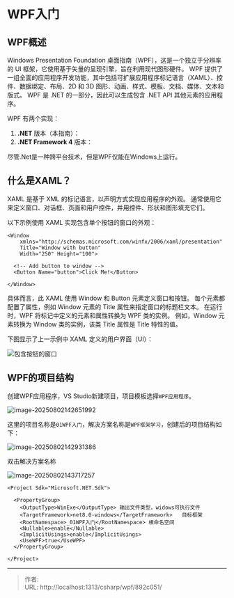# WPF入门



## WPF概述

Windows Presentation Foundation 桌面指南（WPF），这是一个独立于分辨率的 UI 框架，它使用基于矢量的呈现引擎，旨在利用现代图形硬件。 WPF 提供了一组全面的应用程序开发功能，其中包括可扩展应用程序标记语言（XAML）、控件、数据绑定、布局、2D 和 3D 图形、动画、样式、模板、文档、媒体、文本和版式。 WPF 是 .NET 的一部分，因此可以生成包含 .NET API 其他元素的应用程序。

WPF 有两个实现：

1. **.NET** 版本（本指南）：
2. **.NET Framework 4** 版本：

尽管.Net是一种跨平台技术，但是WPF仅能在Windows上运行。

## 什么是XAML？

XAML 是基于 XML 的标记语言，以声明方式实现应用程序的外观。 通常使用它来定义窗口、对话框、页面和用户控件，并用控件、形状和图形填充它们。

以下示例使用 XAML 实现包含单个按钮的窗口的外观：

```xaml
<Window
    xmlns="http://schemas.microsoft.com/winfx/2006/xaml/presentation"
    Title="Window with button"
    Width="250" Height="100">

  <!-- Add button to window -->
  <Button Name="button">Click Me!</Button>

</Window>
```

具体而言，此 XAML 使用 Window 和 Button 元素定义窗口和按钮。 每个元素都配置了属性，例如 Window 元素的 Title 属性来指定窗口的标题栏文本。 在运行时，WPF 将标记中定义的元素和属性转换为 WPF 类的实例。 例如，Window 元素转换为 Window 类的实例，该类 Title 属性是 Title 特性的值。

下图显示了上一示例中 XAML 定义的用户界面（UI）：

![包含按钮的窗口](https://blog-1301697820.cos.ap-guangzhou.myqcloud.com/blog/markup-window-button.png)

## WPF的项目结构

创建WPF应用程序，VS Studio新建项目，项目模板选择`WPF应用程序`。

![image-20250802142651992](https://blog-1301697820.cos.ap-guangzhou.myqcloud.com/blog/image-20250802142651992.png)

这里的项目名称是`01WPF入门`，解决方案名称是`WPF框架学习`，创建后的项目结构如下：

![image-20250802142931386](https://blog-1301697820.cos.ap-guangzhou.myqcloud.com/blog/image-20250802142931386.png)

双击解决方案名称

![image-20250802143717257](https://blog-1301697820.cos.ap-guangzhou.myqcloud.com/blog/image-20250802143717257.png)

```
<Project Sdk="Microsoft.NET.Sdk">

  <PropertyGroup>
    <OutputType>WinExe</OutputType>	输出文件类型，widows可执行文件
    <TargetFramework>net8.0-windows</TargetFramework>	目标框架
    <RootNamespace>_01WPF入门</RootNamespace> 根命名空间
    <Nullable>enable</Nullable>
    <ImplicitUsings>enable</ImplicitUsings>
    <UseWPF>true</UseWPF>
  </PropertyGroup>

</Project>
```



---

> 作者: <no value>  
> URL: http://localhost:1313/csharp/wpf/892c051/  

